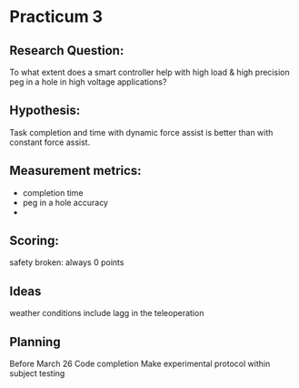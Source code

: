 # Practicum 3


## Research Question:
To what extent does a smart controller help with high load & high precision peg in a hole in high voltage applications?

## Hypothesis:
Task completion and time with dynamic force assist is better than with constant force assist.

## Measurement metrics:
- completion time
- peg in a hole accuracy
- 

## Scoring:
safety broken: always 0 points

## Ideas
weather conditions
include lagg in the teleoperation


## Planning
Before March 26 Code completion
Make experimental protocol
within subject testing



